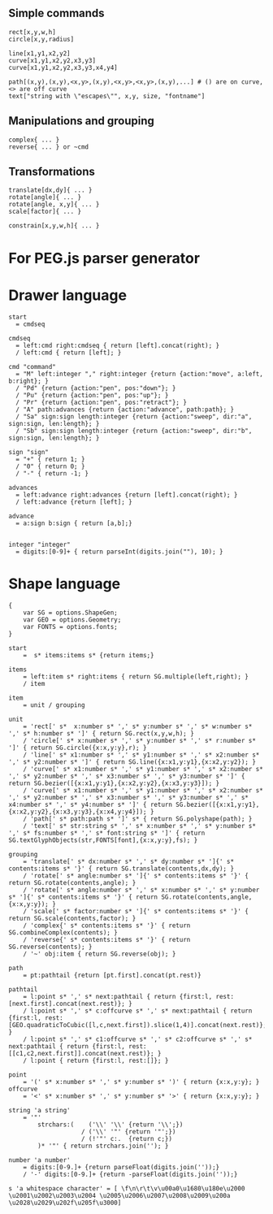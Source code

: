 ## Simple commands

	rect[x,y,w,h]
	circle[x,y,radius]

	line[x1,y1,x2,y2]
	curve[x1,y1,x2,y2,x3,y3]
	curve[x1,y1,x2,y2,x3,y3,x4,y4]

	path[(x,y),(x,y),<x,y>,(x,y),<x,y>,<x,y>,(x,y),...] # () are on curve, <> are off curve
	text["string with \"escapes\"", x,y, size, "fontname"]

## Manipulations and grouping

	complex{ ... }
	reverse{ ... } or ~cmd

## Transformations

	translate[dx,dy]{ ... }
	rotate[angle]{ ... }
	rotate[angle, x,y]{ ... }
	scale[factor]{ ... }

	constrain[x,y,w,h]{ ... }





# For PEG.js parser generator

# Drawer language

	start
	  = cmdseq

	cmdseq
	  = left:cmd right:cmdseq { return [left].concat(right); }
	  / left:cmd { return [left]; }

	cmd "command"
	  = "M" left:integer "," right:integer {return {action:"move", a:left, b:right}; }
	  / "Pd" {return {action:"pen", pos:"down"}; }
	  / "Pu" {return {action:"pen", pos:"up"}; }
	  / "Pr" {return {action:"pen", pos:"retract"}; }
	  / "A" path:advances {return {action:"advance", path:path}; }
	  / "Sa" sign:sign length:integer {return {action:"sweep", dir:"a", sign:sign, len:length}; }
	  / "Sb" sign:sign length:integer {return {action:"sweep", dir:"b", sign:sign, len:length}; }
	 
	sign "sign"
	  = "+" { return 1; }
	  / "0" { return 0; }
	  / "-" { return -1; }

	advances
	  = left:advance right:advances {return [left].concat(right); }
	  / left:advance {return [left]; }

	advance
	  = a:sign b:sign { return [a,b];}


	integer "integer"
	  = digits:[0-9]+ { return parseInt(digits.join(""), 10); }

# Shape language

	{
		var SG = options.ShapeGen;
		var GEO = options.Geometry;
		var FONTS = options.fonts;
	}

	start
	 	=  s* items:items s* {return items;}

	items
		= left:item s* right:items { return SG.multiple(left,right); }
		/ item

	item
		= unit / grouping

	unit
		= 'rect[' s*  x:number s* ',' s* y:number s* ',' s* w:number s* ',' s* h:number s* ']' { return SG.rect(x,y,w,h); }
		/ 'circle[' s* x:number s* ',' s* y:number s* ',' s* r:number s* ']' { return SG.circle({x:x,y:y},r); }
		/ 'line[' s* x1:number s* ',' s* y1:number s* ',' s* x2:number s* ',' s* y2:number s* ']' { return SG.line({x:x1,y:y1},{x:x2,y:y2}); }
		/ 'curve[' s* x1:number s* ',' s* y1:number s* ',' s* x2:number s* ',' s* y2:number s* ',' s* x3:number s* ',' s* y3:number s* ']' { return SG.bezier([{x:x1,y:y1},{x:x2,y:y2},{x:x3,y:y3}]); }
		/ 'curve[' s* x1:number s* ',' s* y1:number s* ',' s* x2:number s* ',' s* y2:number s* ',' s* x3:number s* ',' s* y3:number s* ',' s* x4:number s* ',' s* y4:number s* ']' { return SG.bezier([{x:x1,y:y1},{x:x2,y:y2},{x:x3,y:y3},{x:x4,y:y4}]); }
		/ 'path[' s* path:path s* ']' s* { return SG.polyshape(path); }
		/ 'text[' s* str:string s* ',' s* x:number s* ',' s* y:number s* ',' s* fs:number s* ',' s* font:string s* ']' { return SG.textGlyphObjects(str,FONTS[font],{x:x,y:y},fs); }

	grouping
		= 'translate[' s* dx:number s* ',' s* dy:number s* ']{' s* contents:items s* '}' { return SG.translate(contents,dx,dy); }
		/ 'rotate[' s* angle:number s* ']{' s* contents:items s* '}' { return SG.rotate(contents,angle); }
		/ 'rotate[' s* angle:number s* ',' s* x:number s* ',' s* y:number s* ']{' s* contents:items s* '}' { return SG.rotate(contents,angle,{x:x,y:y}); }
		/ 'scale[' s* factor:number s* ']{' s* contents:items s* '}' { return SG.scale(contents,factor); }
		/ 'complex{' s* contents:items s* '}' { return SG.combineComplex(contents); }
		/ 'reverse{' s* contents:items s* '}' { return SG.reverse(contents); }
		/ '~' obj:item { return SG.reverse(obj); }

	path
		= pt:pathtail {return [pt.first].concat(pt.rest)}

	pathtail
		= l:point s* ',' s* next:pathtail { return {first:l, rest:[next.first].concat(next.rest)}; }
		/ l:point s* ',' s* c:offcurve s* ',' s* next:pathtail { return {first:l, rest:[GEO.quadraticToCubic([l,c,next.first]).slice(1,4)].concat(next.rest)}; }
		/ l:point s* ',' s* c1:offcurve s* ',' s* c2:offcurve s* ',' s* next:pathtail { return {first:l, rest:[[c1,c2,next.first]].concat(next.rest)}; }
		/ l:point { return {first:l, rest:[]}; }

	point
		= '(' s* x:number s* ',' s* y:number s* ')' { return {x:x,y:y}; }
	offcurve
		= '<' s* x:number s* ',' s* y:number s* '>' { return {x:x,y:y}; }

	string 'a string'
		= '"' 
			strchars:(	  ('\\' '\\' {return '\\';}) 
						/ ('\\' '"' {return '"';}) 
						/ (!'"' c:.  {return c;}) 
			)* '"' { return strchars.join(''); }

	number 'a number'
		= digits:[0-9.]+ {return parseFloat(digits.join(''));}
		/ '-' digits:[0-9.]+ {return -parseFloat(digits.join(''));}

	s 'a whitespace character' = [ \f\n\r\t\v​\u00a0\u1680​\u180e\u2000​\u2001\u2002​\u2003\u2004​ \u2005\u2006​\u2007\u2008​\u2009\u200a​\u2028\u2029​​\u202f\u205f​\u3000]